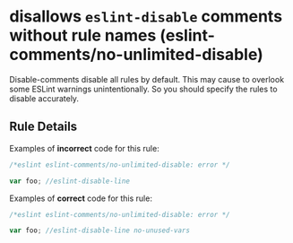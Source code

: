 # disallows `eslint-disable` comments without rule names (eslint-comments/no-unlimited-disable)

Disable-comments disable all rules by default. This may cause to overlook some ESLint warnings unintentionally.
So you should specify the rules to disable accurately.

## Rule Details

Examples of **incorrect** code for this rule:

```js
/*eslint eslint-comments/no-unlimited-disable: error */

var foo; //eslint-disable-line
```

Examples of **correct** code for this rule:

```js
/*eslint eslint-comments/no-unlimited-disable: error */

var foo; //eslint-disable-line no-unused-vars
```
